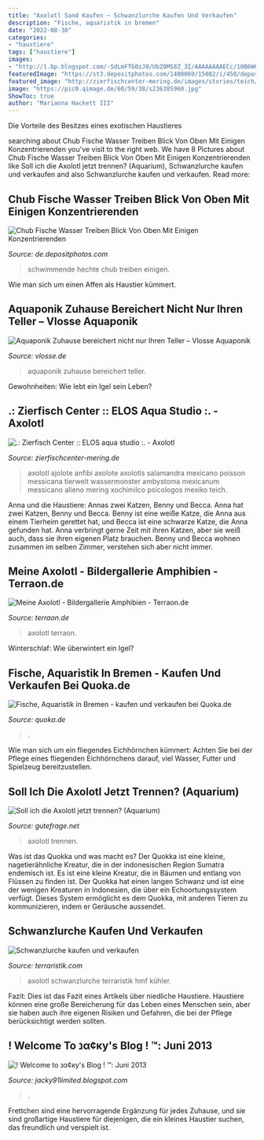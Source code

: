 ```yaml
---
title: "Axolotl Sand Kaufen ~ Schwanzlurche Kaufen Und Verkaufen"
description: "Fische, aquaristik in bremen"
date: "2022-08-30"
categories:
- "haustiere"
tags: ["haustiere"]
images:
- "http://1.bp.blogspot.com/-SdLmFTG0zJ8/UbZ0MS8Z_3I/AAAAAAAAECc/10B6W6MzF-c/s1600/Axolotl1_80069a.jpg"
featuredImage: "https://st3.depositphotos.com/1400069/15082/i/450/depositphotos_150828694-stock-photo-floating-pike-in-water.jpg"
featured_image: "http://zierfischcenter-mering.de/images/stories/teich/axolotl_smal_2.jpg"
image: "https://pic0.qimage.de/60/59/38/s236385960.jpg"
ShowToc: true
author: "Marianna Hackett III"
---
```



Die Vorteile des Besitzes eines exotischen Haustieres

	

		
searching about Chub Fische Wasser Treiben Blick Von Oben Mit Einigen Konzentrierenden you've visit to the right web. We have 8 Pictures about Chub Fische Wasser Treiben Blick Von Oben Mit Einigen Konzentrierenden like Soll ich die Axolotl jetzt trennen? (Aquarium), Schwanzlurche kaufen und verkaufen and also Schwanzlurche kaufen und verkaufen. Read more:
		
    
## Chub Fische Wasser Treiben Blick Von Oben Mit Einigen Konzentrierenden

<img loading=lazy src="https://st3.depositphotos.com/1400069/15082/i/450/depositphotos_150828694-stock-photo-floating-pike-in-water.jpg" onerror="this.onerror=null;this.src='https://tse4.mm.bing.net/th?id=OIP.EcpmSUrUvhA29kyYAKY9MgHaE8&amp;pid=15.1';" alt="Chub Fische Wasser Treiben Blick Von Oben Mit Einigen Konzentrierenden">

_Source: de.depositphotos.com_

>schwimmende hechte chub treiben einigen. 

	

Wie man sich um einen Affen als Haustier kümmert.

    
## Aquaponik Zuhause Bereichert Nicht Nur Ihren Teller – Vlosse Aquaponik

<img loading=lazy src="https://vlosse.de/wp-content/uploads/2019/11/pflanzen-im-eck.jpg" onerror="this.onerror=null;this.src='https://tse1.mm.bing.net/th?id=OIP.cnhtwoi1RJp-fVmAKziIgAHaHY&amp;pid=15.1';" alt="Aquaponik Zuhause bereichert nicht nur Ihren Teller – Vlosse Aquaponik">

_Source: vlosse.de_

>aquaponik zuhause bereichert teller. 

	

Gewohnheiten: Wie lebt ein Igel sein Leben?

    
## .: Zierfisch Center :: ELOS Aqua Studio :. - Axolotl

<img loading=lazy src="http://zierfischcenter-mering.de/images/stories/teich/axolotl_smal_2.jpg" onerror="this.onerror=null;this.src='https://tse1.mm.bing.net/th?id=OIP.PsAk7f4kuPmf2UsK12VSCgAAAA&amp;pid=15.1';" alt=".: Zierfisch Center :: ELOS aqua studio :. - Axolotl">

_Source: zierfischcenter-mering.de_

>axolotl ajolote anfibi axolote axolotls salamandra mexicano poisson messicana tierwelt wassermonster ambystoma mexicanum messicano alieno mering xochimilco psicologos mexiko teich. 

	

Anna und die Haustiere: Annas zwei Katzen, Benny und Becca.
Anna hat zwei Katzen, Benny und Becca. Benny ist eine weiße Katze, die Anna aus einem Tierheim gerettet hat, und Becca ist eine schwarze Katze, die Anna gefunden hat. Anna verbringt gerne Zeit mit ihren Katzen, aber sie weiß auch, dass sie ihren eigenen Platz brauchen. Benny und Becca wohnen zusammen im selben Zimmer, verstehen sich aber nicht immer.

    
## Meine Axolotl - Bildergallerie Amphibien - Terraon.de

<img loading=lazy src="https://www.terraon.de/attachment/47698-dsc-9439-jpg/?thumbnail=1" onerror="this.onerror=null;this.src='https://tse2.mm.bing.net/th?id=OIP.we4PFs77MRJEfQzS-j49jgAAAA&amp;pid=15.1';" alt="Meine Axolotl - Bildergallerie Amphibien - Terraon.de">

_Source: terraon.de_

>axolotl terraon. 

	

Winterschlaf: Wie überwintert ein Igel?

    
## Fische, Aquaristik In Bremen - Kaufen Und Verkaufen Bei Quoka.de

<img loading=lazy src="https://pic0.qimage.de/60/59/38/s236385960.jpg" onerror="this.onerror=null;this.src='https://tse4.mm.bing.net/th?id=OIP.DaCPWscsiSzjfiOZmc_oFQAAAA&amp;pid=15.1';" alt="Fische, Aquaristik in Bremen - kaufen und verkaufen bei Quoka.de">

_Source: quoka.de_

>. 

	

Wie man sich um ein fliegendes Eichhörnchen kümmert: Achten Sie bei der Pflege eines fliegenden Eichhörnchens darauf, viel Wasser, Futter und Spielzeug bereitzustellen.

    
## Soll Ich Die Axolotl Jetzt Trennen? (Aquarium)

<img loading=lazy src="https://images.gutefrage.net/media/fragen/bilder/soll-ich-die-axolotl-jetzt-trennen/0_original.jpg?v=1544867637000" onerror="this.onerror=null;this.src='https://tse3.mm.bing.net/th?id=OIP.a8YOkThMRgApW8Qg2ZrnBwHaJ4&amp;pid=15.1';" alt="Soll ich die Axolotl jetzt trennen? (Aquarium)">

_Source: gutefrage.net_

>axolotl trennen. 

	

Was ist das Quokka und was macht es?
Der Quokka ist eine kleine, nagetierähnliche Kreatur, die in der indonesischen Region Sumatra endemisch ist. Es ist eine kleine Kreatur, die in Bäumen und entlang von Flüssen zu finden ist. Der Quokka hat einen langen Schwanz und ist eine der wenigen Kreaturen in Indonesien, die über ein Echoortungssystem verfügt. Dieses System ermöglicht es dem Quokka, mit anderen Tieren zu kommunizieren, indem er Geräusche aussendet.

    
## Schwanzlurche Kaufen Und Verkaufen

<img loading=lazy src="https://www.terraristik.com/tb/u/732/04/a926068/tB/CQh7pwR4A8S_.jpg" onerror="this.onerror=null;this.src='https://tse4.mm.bing.net/th?id=OIP.NedpJwG_1X-dUo5TcuSkAAAAAA&amp;pid=15.1';" alt="Schwanzlurche kaufen und verkaufen">

_Source: terraristik.com_

>axolotl schwanzlurche terraristik hmf kühler. 

	

Fazit:
Dies ist das Fazit eines Artikels über niedliche Haustiere. Haustiere können eine große Bereicherung für das Leben eines Menschen sein, aber sie haben auch ihre eigenen Risiken und Gefahren, die bei der Pflege berücksichtigt werden sollten.

    
## ! Welcome To נα¢ку&#039;s Blog ! ™: Juni 2013

<img loading=lazy src="http://1.bp.blogspot.com/-SdLmFTG0zJ8/UbZ0MS8Z_3I/AAAAAAAAECc/10B6W6MzF-c/s1600/Axolotl1_80069a.jpg" onerror="this.onerror=null;this.src='https://tse2.mm.bing.net/th?id=OIP.o8-i_oEj8gXjh53ZqJm5hQHaFm&amp;pid=15.1';" alt="! Welcome to נα¢ку&#039;s Blog ! ™: Juni 2013">

_Source: jacky91limited.blogspot.com_

>. 

	

Frettchen sind eine hervorragende Ergänzung für jedes Zuhause, und sie sind großartige Haustiere für diejenigen, die ein kleines Haustier suchen, das freundlich und verspielt ist.

